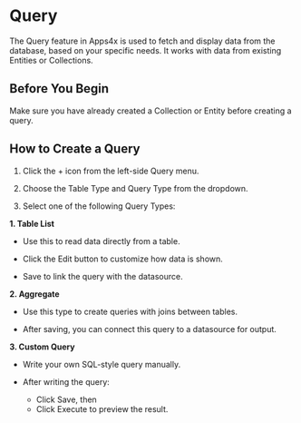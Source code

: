 # Query

The Query feature in Apps4x is used to fetch and display data from the database, based on your specific needs. It works with data from existing Entities or Collections.

## Before You Begin

Make sure you have already created a Collection or Entity before creating a query.

## How to Create a Query

  1. Click the + icon from the left-side Query menu.

  2. Choose the Table Type and Query Type from the dropdown.

  3. Select one of the following Query Types:

**1. Table List**

  - Use this to read data directly from a table.

  - Click the Edit button to customize how data is shown.

  - Save to link the query with the datasource.

**2. Aggregate**

  - Use this type to create queries with joins between tables.

  - After saving, you can connect this query to a datasource for output.

**3. Custom Query**

  - Write your own SQL-style query manually.

  - After writing the query:

    - Click Save, then
    - Click Execute to preview the result.